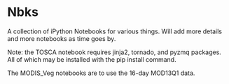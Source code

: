 Nbks
====

A collection of iPython Notebooks for various things. Will add more details and more notebooks as time goes by.

Note: the TOSCA notebook requires jinja2, tornado, and pyzmq packages. 
All of which may be installed with the
 	pip install <package> command.

The MODIS_Veg notebooks are to use the 16-day MOD13Q1 data.